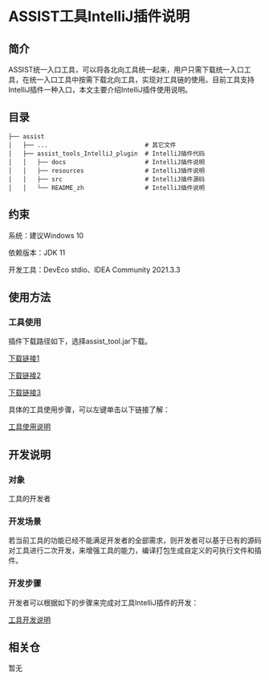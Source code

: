 # ASSIST工具IntelliJ插件说明

## 简介

ASSIST统一入口工具，可以将各北向工具统一起来，用户只需下载统一入口工具，在统一入口工具中按需下载北向工具，实现对工具链的使用。目前工具支持IntelliJ插件一种入口，本文主要介绍IntelliJ插件使用说明。

## 目录 


```
├── assist                     
│   ├── ...                           # 其它文件  
│   ├── assist_tools_IntelliJ_plugin  # IntelliJ插件代码
│   │   ├── docs                      # IntelliJ插件说明
│   │   ├── resources                 # IntelliJ插件说明
│   │   ├── src                       # IntelliJ插件源码
│   │   └── README_zh                 # IntelliJ插件说明
```

## 约束 

系统：建议Windows 10

依赖版本：JDK 11

开发工具：DevEco stdio、IDEA Community 2021.3.3

## 使用方法 

### 工具使用

插件下载路径如下，选择assist_tool.jar下载。

[下载链接1]( 暂无)

[下载链接2](暂无)

[下载链接3]( 暂无)

具体的工具使用步骤，可以左键单击以下链接了解：

[工具使用说明](https://gitee.com/openharmony/napi_generator/tree/master/hdc/assist/assist_tools_IntelliJ_plugin/docs/INSTRUCTION_ZH.md)

## 开发说明

### 对象

工具的开发者

### 开发场景

若当前工具的功能已经不能满足开发者的全部需求，则开发者可以基于已有的源码对工具进行二次开发，来增强工具的能力，编译打包生成自定义的可执行文件和插件。
       
### 开发步骤

开发者可以根据如下的步骤来完成对工具IntelliJ插件的开发：

 [工具开发说明](https://gitee.com/openharmony/napi_generator/tree/master/hdc/assist/assist_tools_IntelliJ_plugin/docs/DEVELOP_ZH.md)
    

## 相关仓

暂无